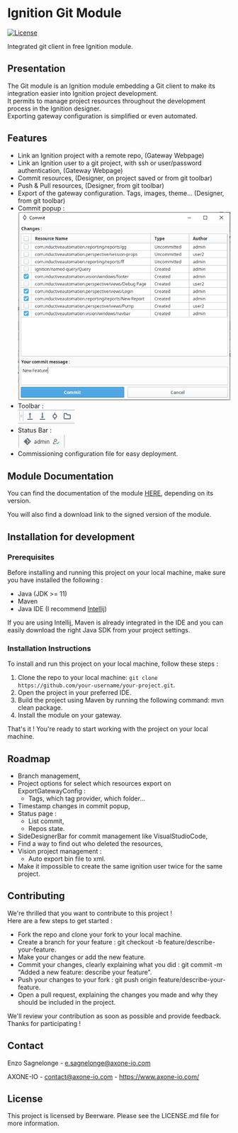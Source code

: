 # Ignition Git Module 

[![License](https://img.shields.io/badge/license-Beerware-green.svg)](LICENSE.md)

Integrated git client in free Ignition module.

## Presentation

The Git module is an Ignition module embedding a Git client to make its integration easier into Ignition project development.<br/>
It permits to manage project resources throughout the development process in the Ignition designer. <br/>
Exporting gateway configuration is simplified or even automated.

## Features

- Link an Ignition project with a remote repo, (Gateway Webpage)
- Link an Ignition user to a git project, with ssh or user/password authentication, (Gateway Webpage)
- Commit resources, (Designer, on project saved or from git toolbar)
- Push & Pull resources, (Designer, from git toolbar)
- Export of the gateway configuration. Tags, images, theme... (Designer, from git toolbar)
- Commit popup :<br/>
![Commit Popup](./img/CommitPopup.png)
- Toolbar :<br/>
![Git Toolbar](./img/GitToolbar.png)
- Status Bar :<br/>
![Git Toolbar](./img/GitStatusBar.png)
- Commissioning configuration file for easy deployment.<br/>

## Module Documentation
You can find the documentation of the module [HERE](https://www.axone-io.com/Files/Modules/GIT/1.0.1/doc/index.html), depending on its version.

You will also find a download link to the signed version of the module.

## Installation for development
### Prerequisites

Before installing and running this project on your local machine, make sure you have installed the following :

- Java (JDK >= 11)
- Maven
- Java IDE (I recommend [Intellij](https://www.jetbrains.com/idea/download/))

If you are using Intellij, Maven is already integrated in the IDE and you can easily download the right Java SDK from your project settings.

### Installation Instructions

To install and run this project on your local machine, follow these steps :

1. Clone the repo to your local machine: `git clone https://github.com/your-username/your-project.git`.
2. Open the project in your preferred IDE.
3. Build the project using Maven by running the following command: mvn clean package.
4. Install the module on your gateway.

That's it ! You're ready to start working with the project on your local machine.

## Roadmap

- Branch management,
- Project options for select which resources export on ExportGatewayConfig :
  - Tags, which tag provider, which folder…
- Timestamp changes in commit popup,
- Status page :
  - List commit,
  - Repos state.
- SideDesignerBar for commit management like VisualStudioCode,
- Find a way to find out who deleted the resources,
- Vision project management :
  - Auto export bin file to xml.
- Make it impossible to create the same ignition user twice for the same project.

## Contributing

We're thrilled that you want to contribute to this project !<br/>
Here are a few steps to get started :
- Fork the repo and clone your fork to your local machine.
- Create a branch for your feature : git checkout -b feature/describe-your-feature.
- Make your changes or add the new feature.
- Commit your changes, clearly explaining what you did : git commit -m "Added a new feature: describe your feature".
- Push your changes to your fork : git push origin feature/describe-your-feature.
- Open a pull request, explaining the changes you made and why they should be included in the project.

We'll review your contribution as soon as possible and provide feedback.<br/>
Thanks for participating !

## Contact

Enzo Sagnelonge - e.sagnelonge@axone-io.com

AXONE-IO - contact@axone-io.com - https://www.axone-io.com/

## License

This project is licensed by Beerware. Please see the LICENSE.md file for more information.

